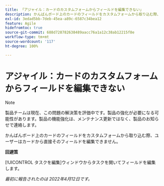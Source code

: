 ```yaml
---
title: 「アジャイル：カードのカスタムフォームからフィールドを編集できない」
description: かんばんボード上のカードのフィールドをカスタムフォームから取り込む際、ユーザーはカードから直接そのフィールドを編集できません。
exl-id: 3edad5bb-7deb-45ea-a89c-6587c34bea12
feature: Agile
hidefromtoc: true
source-git-commit: 688d728782638489aacc76a1a12c38ab12215f8e
workflow-type: tm+mt
source-wordcount: '117'
ht-degree: 100%

---
```


# アジャイル：カードのカスタムフォームからフィールドを編集できない

>[!NOTE]
>
>製品チームは現在、この問題の解決策を評価中です。製品の強化が必要になる可能性があります。製品の機能強化は、メンテナンス更新ではなく、製品のお知らせで連絡します。

かんばんボード上のカードのフィールドをカスタムフォームから取り込む際、ユーザーはカードから直接そのフィールドを編集できません。

**回避策**

[!UICONTROL タスクを編集]ウィンドウからタスクを開いてフィールドを編集します。

_最初に報告されたのは 2022年4月12日です。_
